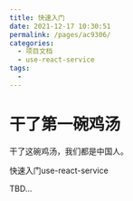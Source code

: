 ```yaml
---
title: 快速入门
date: 2021-12-17 10:30:51
permalink: /pages/ac9306/
categories:
  - 项目文档
  - use-react-service
tags:
  - 
---
```

# 干了第一碗鸡汤

干了这碗鸡汤，我们都是中国人。

快速入门use-react-service

TBD...
